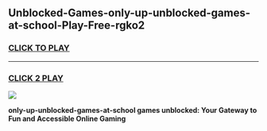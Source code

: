 
## Unblocked-Games-only-up-unblocked-games-at-school-Play-Free-rgko2
<h3>
<a href="https://premium76.site?title=only-up-unblocked-games-at-school&ref=10A">CLICK TO PLAY</a></h3>
<hr>

<h3>
<a href="https://premium76.site?title=only-up-unblocked-games-at-school&ref=10A">CLICK 2 PLAY</a>
  
</h3>

<a href="https://premium76.site?title=only-up-unblocked-games-at-school&ref=10A"><img src="https://clearcache.store/games.png"></a>


**only-up-unblocked-games-at-school games unblocked: Your Gateway to Fun and Accessible Online Gaming**
